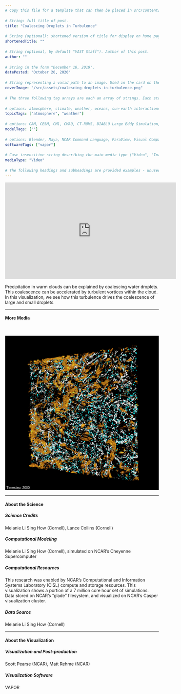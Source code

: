 ```yaml
---
# Copy this file for a template that can then be placed in src/content/visualizations. The name of this file will be used as the URL for the post.

# String: full title of post.
title: "Coalescing Droplets in Turbulence"

# String (optional): shortened version of title for display on home page in card.
shortenedTitle: ""

# String (optional, by default "VAST Staff"). Author of this post.
author: ""

# String in the form "December 10, 2019".
datePosted: "October 20, 2020" 

# String representing a valid path to an image. Used in the card on the main page. Likely to be in the form "/src/assets/..." for images located in src/assets.
coverImage: "/src/assets/coalescing-droplets-in-turbulence.png"

# The three following tag arrays are each an array of strings. Each string (case insensitive) represents a filter from the front page. Tags that do not correspond to a current filter will be ignored for filtering.

# options: atmosphere, climate, weather, oceans, sun-earth interactions, fire dynamics, solid earth, recent publications, experimental technologies
topicTags: ["atmosphere", "weather"]

# options: CAM, CESM, CM1, CMAQ, CT-ROMS, DIABLO Large Eddy Simulation, HRRR, HWRF, MPAS, SIMA, WACCM, WRF
modelTags: [""]

# options: Blender, Maya, NCAR Command Language, ParaView, Visual Comparator, VAPOR
softwareTags: ["vapor"]

# Case insensitive string describing the main media type ("Video", "Image", "App", etc). This is displayed in the post heading as a small tag above the title.
mediaType: "Video"

# The following headings and subheadings are provided examples - unused ones can be deleted. All Markdown content below will be rendered in the frontend.
---
```


<iframe width="560" height="315" src="https://www.youtube.com/embed/J2HxkFq5T_A?si=g5NVTcdT1N1DrgNg" title="YouTube video player" frameborder="0" allow="accelerometer; autoplay; clipboard-write; encrypted-media; gyroscope; picture-in-picture; web-share" referrerpolicy="strict-origin-when-cross-origin" allowfullscreen></iframe>

Precipitation in warm clouds can be explained by coalescing water droplets. This coalescence can be accelerated by turbulent vortices within the cloud. In this visualization, we see how this turbulence drives the coalescence of large and small droplets.

___

#### More Media

<br />

![Coalescing Droplets in Turbulence](../../assets/coalescing-droplets-in-turbulence.png)

___

#### About the Science

##### Science Credits

Melanie Li Sing How (Cornell), Lance Collins (Cornell)

##### Computational Modeling

Melanie Li Sing How (Cornell), simulated on NCAR’s Cheyenne Supercomputer

##### Computational Resources

This research was enabled by NCAR’s Computational and Information Systems Laboratory (CISL) compute and storage resources. This visualization shows a portion of a 7 million core hour set of simulations. Data stored on NCAR’s “glade” filesystem, and visualized on NCAR’s Casper visualization cluster.

##### Data Source

Melanie Li Sing How (Cornell)

___

#### About the Visualization

##### Visualization and Post-production

Scott Pearse (NCAR), Matt Rehme (NCAR)

##### Visualization Software

VAPOR